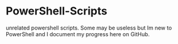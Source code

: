 # PowerShell-Scripts
 unrelated powershell scripts. Some may be useless but Im new to PowerShell and I document my progress here on GitHub.

